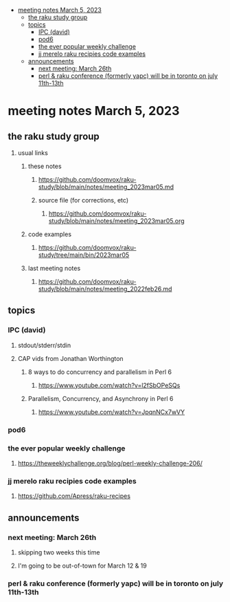- [meeting notes March 5, 2023](#orgbbbc33b)
  - [the raku study group](#org4f95235)
  - [topics](#orgb551713)
    - [IPC (david)](#orge9e9af8)
    - [pod6](#org7319759)
    - [the ever popular weekly challenge](#org51a7c82)
    - [jj merelo raku recipies code examples](#orgff7b796)
  - [announcements](#org0d37c7d)
    - [next meeting: March 26th](#orgdf800e8)
    - [perl & raku conference (formerly yapc) will be in toronto on july 11th-13th](#org26324fc)


<a id="orgbbbc33b"></a>

# meeting notes March 5, 2023


<a id="org4f95235"></a>

## the raku study group

1.  usual links

    1.  these notes
    
        1.  <https://github.com/doomvox/raku-study/blob/main/notes/meeting_2023mar05.md>
        
        2.  source file (for corrections, etc)
        
            1.  <https://github.com/doomvox/raku-study/blob/main/notes/meeting_2023mar05.org>
    
    2.  code examples
    
        1.  <https://github.com/doomvox/raku-study/tree/main/bin/2023mar05>
    
    3.  last meeting notes
    
        1.  <https://github.com/doomvox/raku-study/blob/main/notes/meeting_2022feb26.md>


<a id="orgb551713"></a>

## topics


<a id="orge9e9af8"></a>

### IPC (david)

1.  stdout/stderr/stdin

2.  CAP vids from Jonathan Worthington

    1.  8 ways to do concurrency and parallelism in Perl 6
    
        1.  <https://www.youtube.com/watch?v=l2fSbOPeSQs>
    
    2.  Parallelism, Concurrency, and Asynchrony in Perl 6
    
        1.  <https://www.youtube.com/watch?v=JpqnNCx7wVY>


<a id="org7319759"></a>

### pod6


<a id="org51a7c82"></a>

### the ever popular weekly challenge

1.  <https://theweeklychallenge.org/blog/perl-weekly-challenge-206/>


<a id="orgff7b796"></a>

### jj merelo raku recipies code examples

1.  <https://github.com/Apress/raku-recipes>


<a id="org0d37c7d"></a>

## announcements


<a id="orgdf800e8"></a>

### next meeting: March 26th

1.  skipping two weeks this time

2.  I'm going to be out-of-town for March 12 & 19


<a id="org26324fc"></a>

### perl & raku conference (formerly yapc) will be in toronto on july 11th-13th
